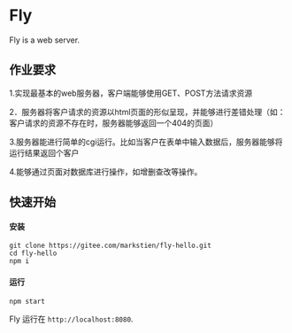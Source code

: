 # Fly 

Fly is a web server.

## 作业要求
1.实现最基本的web服务器，客户端能够使用GET、POST方法请求资源

2．服务器将客户请求的资源以html页面的形似呈现，并能够进行差错处理（如：客户请求的资源不存在时，服务器能够返回一个404的页面）  

3.服务器能进行简单的cgi运行。比如当客户在表单中输入数据后，服务器能够将运行结果返回个客户

4.能够通过页面对数据库进行操作，如增删查改等操作。


## 快速开始

#### 安装
```shell
git clone https://gitee.com/markstien/fly-hello.git
cd fly-hello
npm i 
```

#### 运行

```shell
npm start
```

Fly 运行在  `http://localhost:8080`.
